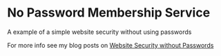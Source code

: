 No Password Membership Service 
==================

A example of a simple website security without using passwords

For more info see my blog posts on [Website Security without Passwords](http://wimpool.nl/blog/DotNet/website-security-without-passwords)

